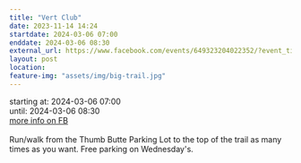 ```yaml
---
title: "Vert Club"
date: 2023-11-14 14:24
startdate: 2024-03-06 07:00
enddate: 2024-03-06 08:30
external_url: https://www.facebook.com/events/649323204022352/?event_time_id=649324570688882
layout: post
location: 
feature-img: "assets/img/big-trail.jpg"
---
```


starting at: 2024-03-06 07:00<br>until: 2024-03-06 08:30<br><a href="https://www.facebook.com/events/649323204022352/?event_time_id=649324570688882">more info on FB</a><br><br>Run/walk from the Thumb Butte Parking Lot to the top of the trail as many times as you want.  Free parking on Wednesday's.<br>
  <br>
  
